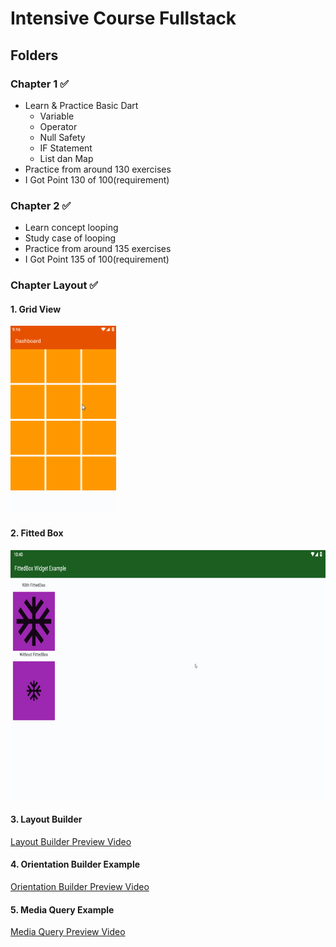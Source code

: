 # Intensive Course Fullstack

## Folders
### Chapter 1 ✅
  - Learn & Practice Basic Dart
    - Variable
    - Operator
    - Null Safety
    - IF Statement
    - List dan Map
  - Practice from around 130 exercises
  - I Got Point 130 of 100(requirement)
### Chapter 2 ✅
  - Learn concept looping
  - Study case of looping
  - Practice from around 135 exercises
  - I Got Point 135 of 100(requirement)
### Chapter Layout ✅

#### 1. Grid View
<img src="chapter_layout/previews/grid.png" alt="alt text" height="300">

#### 2. Fitted Box
<img src="chapter_layout/previews/fitted_box.png" alt="alt text" height="400">

#### 3. Layout Builder

[Layout Builder Preview Video](https://onelineplayer.com/player.html?autoplay=false&autopause=false&muted=false&loop=true&url=https://github.com/lypsisrudiansyah/intensive_course_fullstack/raw/master/chapter_layout/previews/0%20flutter%20layoutBuilder%20for%20responsive.mp4&poster=&time=true&progressBar=true&overlay=true&muteButton=true&fullscreenButton=true&style=light&quality=auto&playButton=true)

#### 4. Orientation Builder Example

[Orientation Builder Preview Video](https://onelineplayer.com/player.html?autoplay=false&autopause=false&muted=false&loop=true&url=https://github.com/lypsisrudiansyah/intensive_course_fullstack/raw/master/chapter_layout/previews/0%20orientation%20builder%20for%20responsive.mp4&poster=&time=true&progressBar=true&overlay=true&muteButton=true&fullscreenButton=true&style=light&quality=auto&playButton=true)

#### 5. Media Query Example

[Media Query Preview Video](https://onelineplayer.com/player.html?autoplay=false&autopause=false&muted=false&loop=true&url=https%3A%2F%2Fgithub.com%2Flypsisrudiansyah%2Fintensive_course_fullstack%2Fraw%2Fmaster%2Fchapter_layout%2Fpreviews%2F0%2520overflow%2520handling%2520and%2520responsive%2520mediaquery.mp4&poster=&time=true&progressBar=true&overlay=true&muteButton=true&fullscreenButton=true&style=light&quality=auto&playButton=true)
